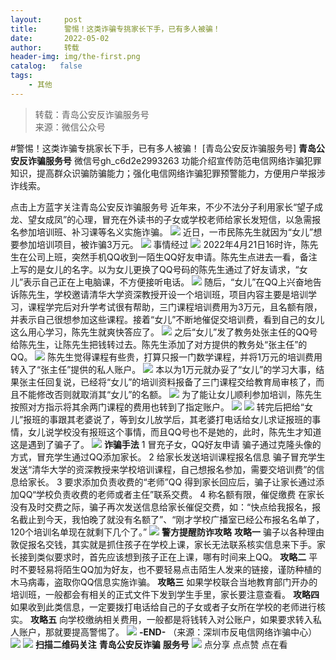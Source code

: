 ```yaml
---
layout:     post
title:      警惕！这类诈骗专挑家长下手，已有多人被骗！
date:       2022-05-02
author:     转载
header-img: img/the-first.png
catalog:   false
tags:
    - 其他
---
```


<blockquote><p>转载：青岛公安反诈骗服务号<br>
来源：微信公众号</p></blockquote>

#警惕！这类诈骗专挑家长下手，已有多人被骗！
[青岛公安反诈骗服务号]
**青岛公安反诈骗服务号**
微信号gh_c6d2e2993263
功能介绍宣传防范电信网络诈骗犯罪知识，提高群众识骗防骗能力；强化电信网络诈骗犯罪预警能力，方便用户举报涉诈线索。

点击上方蓝字关注青岛公安反诈骗服务号
近年来，不少不法分子利用家长“望子成龙、望女成凤”的心理，冒充在外读书的子女或学校老师给家长发短信，以急需报名参加培训班、补习课等名义实施诈骗。
![]({{site.baseurl}}/postimg/ePsz7UicWChQBAFdY5KIZMicIZqDA6sibnTibibvxibcWNsARic95dxllUSOQJO8ibFZLt6FDlgswo76gRumyWZtT6CpAQ.jpeg)
近日，一市民陈先生就因为“女儿”想要参加培训项目，被诈骗3万元。
![]({{site.baseurl}}/postimg/ePsz7UicWChQBAFdY5KIZMicIZqDA6sibnT2c5kdEsIJHFEwTNRzDjmoDwRuuic9fuV4qSfqhBEaMt8QrOtxmIOXAw.gif)
事情经过
![]({{site.baseurl}}/postimg/ePsz7UicWChQBAFdY5KIZMicIZqDA6sibnT2c5kdEsIJHFEwTNRzDjmoDwRuuic9fuV4qSfqhBEaMt8QrOtxmIOXAw.gif)
2022年4月21日16时许，陈先生在公司上班，突然手机QQ收到一陌生QQ好友申请。陈先生点进去一看，备注上写的是女儿的名字。以为女儿更换了QQ号码的陈先生通过了好友请求，“女儿”表示自己正在上电脑课，不方便接听电话。
![]({{site.baseurl}}/postimg/ePsz7UicWChQBAFdY5KIZMicIZqDA6sibnTUsm2WVQjFfdhHqqysFcLqOtFFeRo336x0Osm5bmBb7NVicricQwyu8Hw.jpeg)
随后，“女儿”在QQ上兴奋地告诉陈先生，学校邀请清华大学资深教授开设一个培训班，项目内容主要是培训学习，课程学完后对升学考试很有帮助，三门课程培训费用为3万元，且名额有限，并表示自己很想参加这些课程。接着“女儿”不断地催促交培训费，看到自己的女儿这么用心学习，陈先生就爽快答应了。
![]({{site.baseurl}}/postimg/ePsz7UicWChQBAFdY5KIZMicIZqDA6sibnTIiceA4L3EJuiaT2PQe86YayFLLTw0PyUe5pAiaCHkRW1Rg9b4VtHy6Yaw.jpeg)
之后“女儿”发了教务处张主任的QQ号给陈先生，让陈先生把钱转过去。陈先生添加了对方提供的教务处“张主任”的QQ。
![]({{site.baseurl}}/postimg/ePsz7UicWChQBAFdY5KIZMicIZqDA6sibnTp1VO95AoI2jE6N37EN4H5YCJ22SBH38icG7UZqLVAMmh1NVXhzNWAzw.png)
陈先生觉得课程有些贵，打算只报一门数学课程，并将1万元的培训费用转入了“张主任”提供的私人账户。
![]({{site.baseurl}}/postimg/ePsz7UicWChQBAFdY5KIZMicIZqDA6sibnTzRQF3Y9OaPiawH8gJULdBTG8pib7ghKtIWxNWpsA1dBH6gEsPQruBcRQ.jpeg)
本以为1万元就办妥了“女儿”的学习大事，结果张主任回复说，已经将“女儿”的培训资料报备了三门课程交给教育局审核了，而且不能修改否则就取消其“女儿”的名额。
![]({{site.baseurl}}/postimg/ePsz7UicWChQBAFdY5KIZMicIZqDA6sibnTvHzwCdINNib5jPY1Via4D6FYLEMqL346VQUc61U5T3QVMkVN3ocySZgw.jpeg)
为了能让女儿顺利参加培训，陈先生按照对方指示将其余两门课程的费用也转到了指定账户。
![]({{site.baseurl}}/postimg/ePsz7UicWChQBAFdY5KIZMicIZqDA6sibnTVlFGUC8f8YlicwQOicbjmhAqyibLbEZeZK5Je22pP91xN6ZT75vxCnTvQ.png)
![]({{site.baseurl}}/postimg/ePsz7UicWChQBAFdY5KIZMicIZqDA6sibnTTPQvjcoUE1TBNiaSkicIbsLpvBniaRJzfIgZYjXcHYUen0zttUylGGIPw.png)
转完后把给“女儿”报班的事跟其老婆说了，等到女儿放学后，其老婆打电话给女儿求证报班的事情，女儿说学校没有报班这个事情，而且QQ号也不是她的，此时，陈先生才知道这是遇到了骗子了。
![]({{site.baseurl}}/postimg/ePsz7UicWChQBAFdY5KIZMicIZqDA6sibnTN45VicLn3DPHL1ia9nvibgiatTkJPbMUwEespmvhoeic7wbKrGucXavRs2A.png)
**诈骗手法**
1
冒充子女，QQ好友申请
骗子通过克隆头像的方式，冒充学生通过QQ添加家长。
2
给家长发送培训课程报名信息
骗子冒充学生发送“清华大学的资深教授来学校培训课程，自己想报名参加，需要交培训费”的信息给家长。
3
要求添加负责收费的“老师”QQ
得到家长回应后，骗子让家长通过添加QQ“学校负责收费的老师或者主任”联系交费。
4
称名额有限，催促缴费
在家长没有及时交费之际，骗子再次发送信息给家长催促交费，如：“快点给我报名，报名截止到今天，我怕晚了就没有名额了”、“刚才学校广播室已经公布报名名单了，120个培训名单现在就剩下几个了。”
![]({{site.baseurl}}/postimg/ePsz7UicWChQBAFdY5KIZMicIZqDA6sibnTiaEFpdaEAC5A28YqdPxxVEeFHk6bQDtFQArMIBhBwwe3IKQzMZErdcQ.jpeg)
**警方提醒防诈攻略**
**攻略一**
骗子以各种理由敦促报名交钱，其实就是抓住孩子在学校上课，家长无法联系核实信息来下手。家长接到类似要求时，首先应该想到孩子正在上课，哪有时间来上QQ。
**攻略二**
平时不要轻易将陌生QQ加为好友，也不要轻易点击陌生人发来的链接，谨防种植的木马病毒，盗取你QQ信息实施诈骗。
**攻略三**
如果学校联合当地教育部门开办的培训班，一般都会有相关的正式文件下发到学生手里，家长要注意查看。
**攻略四**
如果收到此类信息，一定要拨打电话给自己的子女或者子女所在学校的老师进行核实。
**攻略五**
向学校缴纳相关费用，一般都是将钱转入对公账户，如果要求转入私人账户，那就要提高警惕了。
![]({{site.baseurl}}/postimg/ePsz7UicWChQBAFdY5KIZMicIZqDA6sibnTic2bSTDzWjjicpYzeKE9iaoN1V0tm785YJdFRqx8m1l4uVic5sl5kUnH5Q.gif)
**\-END-**
（来源：深圳市反电信网络诈骗中心）
![]({{site.baseurl}}/postimg/6xI4h676QXzia5naazW6wFR5ml91zib85OnAdBFSTibic8yWLuWic1rKJBicwSgnqzI9icFMSpImia2H4zZhqLVTr724UA.png)
![]({{site.baseurl}}/postimg/1GjWwxYB3dk0QR6pndF2SISfW55mAuAxDQOiaC2Geq1kE9oibrv0xIEyiazCyo7VubILLicuLicBW77qleN0GPJOTAQ.jpeg)
**扫描二维码关注**
**青岛公安反诈骗**
**服务号**
![]({{site.baseurl}}/postimg/6xI4h676QXzia5naazW6wFR5ml91zib85O2ObvfHFG7tH1qAI6iakIGohmLu4siar1ZzMiawQ7QicgfyZFjriavRic3M6Q.png)
点分享
点点赞
点在看
